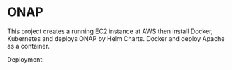 # ONAP
This project creates a running EC2 instance at AWS then install Docker, Kubernetes and deploys ONAP by Helm Charts.
 Docker and deploy Apache as a container.
	
Deployment: 
